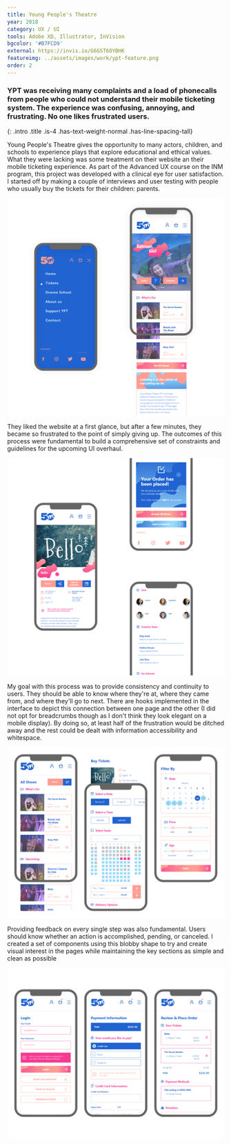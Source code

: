 ```yaml
---
title: Young People's Theatre
year: 2018
category: UX / UI
tools: Adobe XD, Illustrator, InVision
bgcolor: '#B7FCD9'
external: https://invis.io/G6GST6OYBHK
featureimg: ../assets/images/work/ypt-feature.png
order: 2
---
```



### YPT was receiving many complaints and a load of phonecalls from people who could not understand their mobile ticketing system. The experience was confusing, annoying, and frustrating. No one likes frustrated users.
{: .intro .title .is-4 .has-text-weight-normal .has-line-spacing-tall}

Young People's Theatre gives the opportunity to many actors, children, and schools to experience plays that explore educational and ethical values. What they were lacking was some treatment on their website an their mobile ticketing experience. As part of the Advanced UX course on the INM program, this project was developed with a clinical eye for user satisfaction. I started off by making a couple of interviews and user testing with people who usually buy the tickets for their children: parents.

![Young People's Theatre screens](../assets/images/work/ypt-1.png "Young People's Theatre screens")

They liked the website at a first glance, but after a few minutes, they became so frustrated to the point of simply giving up. The outcomes of this process were fundamental to build a comprehensive set of constraints and guidelines for the upcoming UI overhaul.

![Young People's Theatre screens](../assets/images/work/ypt-2.png "Young People's Theatre screens")

My goal with this process was to provide consistency and continuity to users. They should be able to know where they're at, where they came from, and where they'll go to next. There are hooks implemented in the interface to depict this connection between one page and the other (I did not opt for breadcrumbs though as I don't think they look elegant on a mobile display). By doing so, at least half of the frustration would be ditched away and the rest could be dealt with information accessibility and whitespace.

![Young People's Theatre screens](../assets/images/work/ypt-3.png "Young People's Theatre screens")

Providing feedback on every single step was also fundamental. Users should know whether an action is accomplished, pending, or canceled. I created a set of components using this blobby shape to try and create visual interest in the pages while maintaining the key sections as simple and clean as possible

![Young People's Theatre screens](../assets/images/work/ypt-4.png "Young People's Theatre screens")